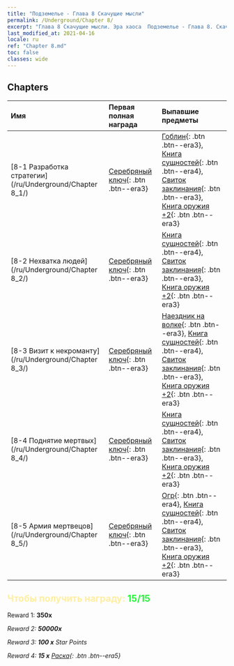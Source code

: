 ```yaml
---
title: "Подземелье - Глава 8 Скачущие мысли"
permalink: /Underground/Chapter 8/
excerpt: "Глава 8 Скачущие мысли. Эра хаоса  Подземелье - Глава 8. Скачущие мысли"
last_modified_at: 2021-04-16
locale: ru
ref: "Chapter 8.md"
toc: false
classes: wide
---
```


## Chapters

  | Имя |  Первая полная награда | Выпавшие предметы |
  |:------------|:------------|:------------| 
  | [8-1 Разработка стратегии](/ru/Underground/Chapter 8_1/) | [Серебряный ключ](/ru/Items/con_693/){: .btn .btn--era3} | [Гоблин](/ru/Items/unt_217/){: .btn .btn--era3}, [Книга сущностей](/ru/Items/mat_39/){: .btn .btn--era4}, [Свиток заклинания](/ru/Items/con_694/){: .btn .btn--era3}, [Книга оружия +2](/ru/Items/mat_32/){: .btn .btn--era3} |
  | [8-2 Нехватка людей](/ru/Underground/Chapter 8_2/) | [Серебряный ключ](/ru/Items/con_693/){: .btn .btn--era3} | [Книга сущностей](/ru/Items/mat_39/){: .btn .btn--era4}, [Свиток заклинания](/ru/Items/con_694/){: .btn .btn--era3}, [Книга оружия +2](/ru/Items/mat_32/){: .btn .btn--era3} |
  | [8-3 Визит к некроманту](/ru/Underground/Chapter 8_3/) | [Серебряный ключ](/ru/Items/con_693/){: .btn .btn--era3} | [Наездник на волке](/ru/Items/unt_218/){: .btn .btn--era3}, [Книга сущностей](/ru/Items/mat_39/){: .btn .btn--era4}, [Свиток заклинания](/ru/Items/con_694/){: .btn .btn--era3}, [Книга оружия +2](/ru/Items/mat_32/){: .btn .btn--era3} |
  | [8-4 Поднятие мертвых](/ru/Underground/Chapter 8_4/) | [Серебряный ключ](/ru/Items/con_693/){: .btn .btn--era3} | [Книга сущностей](/ru/Items/mat_39/){: .btn .btn--era4}, [Свиток заклинания](/ru/Items/con_694/){: .btn .btn--era3}, [Книга оружия +2](/ru/Items/mat_32/){: .btn .btn--era3} |
  | [8-5 Армия мертвецов](/ru/Underground/Chapter 8_5/) | [Серебряный ключ](/ru/Items/con_693/){: .btn .btn--era3} | [Огр](/ru/Items/unt_220/){: .btn .btn--era4}, [Книга сущностей](/ru/Items/mat_39/){: .btn .btn--era4}, [Свиток заклинания](/ru/Items/con_694/){: .btn .btn--era3}, [Книга оружия +2](/ru/Items/mat_32/){: .btn .btn--era3} |


## <span style="color: #ffeea0">Чтобы получить награду: </span><span style="color: #27f73a">15/15</span>

 Reward 1:  **350x** <i class="fas fa-gem"/>

 Reward 2:  **50000x** <i class="fas fa-coins"/>

 Reward 3: **100 x** Star Points

 Reward 4: **15 x** [Раска](/ru/Items/her_384/){: .btn .btn--era5}

